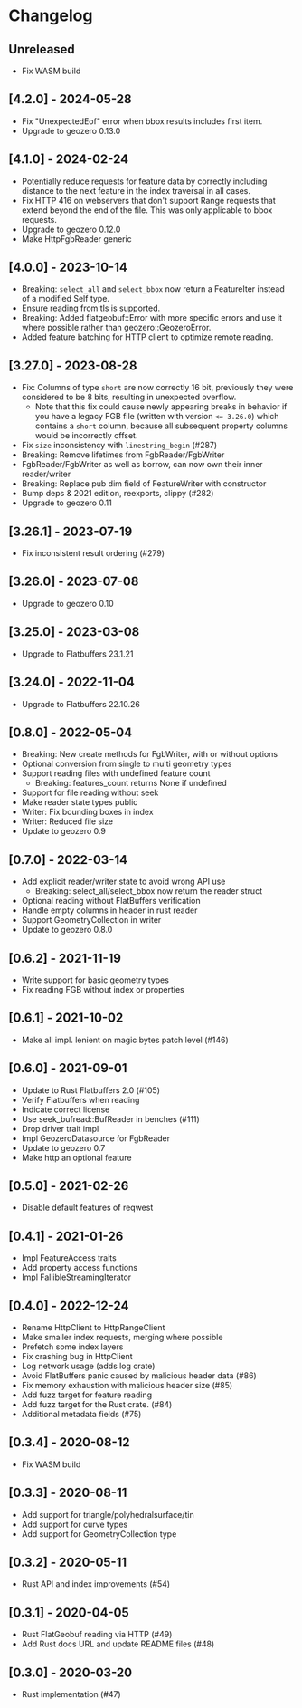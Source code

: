# Changelog

## Unreleased

- Fix WASM build

## [4.2.0] - 2024-05-28

- Fix "UnexpectedEof" error when bbox results includes first item.
- Upgrade to geozero 0.13.0

## [4.1.0] - 2024-02-24

- Potentially reduce requests for feature data by correctly including distance
  to the next feature in the index traversal in all cases.
- Fix HTTP 416 on webservers that don't support Range requests that extend
  beyond the end of the file. This was only applicable to bbox requests.
- Upgrade to geozero 0.12.0
- Make HttpFgbReader generic

## [4.0.0] - 2023-10-14

- Breaking: `select_all` and `select_bbox` now return a FeatureIter instead of a
  modified Self type.
- Ensure reading from tls is supported.
- Breaking: Added flatgeobuf::Error with more specific errors and use it where possible
  rather than geozero::GeozeroError.
- Added feature batching for HTTP client to optimize remote reading.

## [3.27.0] - 2023-08-28

- Fix: Columns of type `short` are now correctly 16 bit, previously they were
  considered to be 8 bits, resulting in unexpected overflow.
  - Note that this fix could cause newly appearing breaks in behavior if you
    have a legacy FGB file (written with version `<= 3.26.0`) which contains a
    `short` column, because all subsequent property columns would be
    incorrectly offset.
- Fix `size` inconsistency with `linestring_begin` (#287)
- Breaking: Remove lifetimes from FgbReader/FgbWriter
- FgbReader/FgbWriter as well as borrow, can now own their inner reader/writer
- Breaking: Replace pub dim field of FeatureWriter with constructor
- Bump deps & 2021 edition, reexports, clippy (#282)
- Upgrade to geozero 0.11

## [3.26.1] - 2023-07-19

- Fix inconsistent result ordering (#279)

## [3.26.0] - 2023-07-08

- Upgrade to geozero 0.10

## [3.25.0] - 2023-03-08

- Upgrade to Flatbuffers 23.1.21

## [3.24.0] - 2022-11-04

- Upgrade to Flatbuffers 22.10.26

## [0.8.0] - 2022-05-04

- Breaking: New create methods for FgbWriter, with or without options
- Optional conversion from single to multi geometry types
- Support reading files with undefined feature count
  - Breaking: features_count returns None if undefined
- Support for file reading without seek
- Make reader state types public
- Writer: Fix bounding boxes in index
- Writer: Reduced file size
- Update to geozero 0.9

## [0.7.0] - 2022-03-14

- Add explicit reader/writer state to avoid wrong API use
  - Breaking: select_all/select_bbox now return the reader struct
- Optional reading without FlatBuffers verification
- Handle empty columns in header in rust reader
- Support GeometryCollection in writer
- Update to geozero 0.8.0

## [0.6.2] - 2021-11-19

- Write support for basic geometry types
- Fix reading FGB without index or properties

## [0.6.1] - 2021-10-02

- Make all impl. lenient on magic bytes patch level (#146)

## [0.6.0] - 2021-09-01

- Update to Rust Flatbuffers 2.0 (#105)
- Verify Flatbuffers when reading
- Indicate correct license
- Use seek_bufread::BufReader in benches (#111)
- Drop driver trait impl
- Impl GeozeroDatasource for FgbReader
- Update to geozero 0.7
- Make http an optional feature

## [0.5.0] - 2021-02-26

- Disable default features of reqwest

## [0.4.1] - 2021-01-26

- Impl FeatureAccess traits
- Add property access functions
- Impl FallibleStreamingIterator

## [0.4.0] - 2022-12-24

- Rename HttpClient to HttpRangeClient
- Make smaller index requests, merging where possible
- Prefetch some index layers
- Fix crashing bug in HttpClient
- Log network usage (adds log crate)
- Avoid FlatBuffers panic caused by malicious header data (#86)
- Fix memory exhaustion with malicious header size (#85)
- Add fuzz target for feature reading
- Add fuzz target for the Rust crate. (#84)
- Additional metadata fields (#75)

## [0.3.4] - 2020-08-12

- Fix WASM build

## [0.3.3] - 2020-08-11

- Add support for triangle/polyhedralsurface/tin
- Add support for curve types
- Add support for GeometryCollection type

## [0.3.2] - 2020-05-11

- Rust API and index improvements (#54)

## [0.3.1] - 2020-04-05

- Rust FlatGeobuf reading via HTTP (#49)
- Add Rust docs URL and update README files (#48)

## [0.3.0] - 2020-03-20

- Rust implementation (#47)
